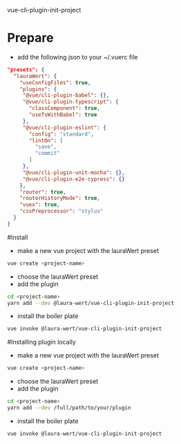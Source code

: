 vue-cli-plugin-init-project
# Prepare
- add the following json to your ~/.vuerc file
```json
"presets": {
  "lauraWert": {
    "useConfigFiles": true,
    "plugins": {
     "@vue/cli-plugin-babel": {},
     "@vue/cli-plugin-typescript": {
       "classComponent": true,
       "useTsWithBabel": true
     },
     "@vue/cli-plugin-eslint": {
       "config": "standard",
       "lintOn": [
         "save",
         "commit"
       ]
     },
     "@vue/cli-plugin-unit-mocha": {},
     "@vue/cli-plugin-e2e-cypress": {}
    },
    "router": true,
    "routerHistoryMode": true,
    "vuex": true,
    "cssPreprocessor": "stylus"
  }
}
```
#Install
- make a new vue project with the lauraWert preset
```bash
vue create <project-name>
```
- choose the lauraWert preset
- add the plugin
```bash
cd <project-name>
yarn add --dev @laura-wert/vue-cli-plugin-init-project
```
- install the boiler plate
```bash 
vue invoke @laura-wert/vue-cli-plugin-init-project 
```
#Installing plugin locally
- make a new vue project with the lauraWert preset
```bash
vue create <project-name>
```
- choose the lauraWert preset
- add the plugin
```bash
cd <project-name>
yarn add --dev /full/path/to/your/plugin
```
- install the boiler plate
```bash 
vue invoke @laura-wert/vue-cli-plugin-init-project 
```

